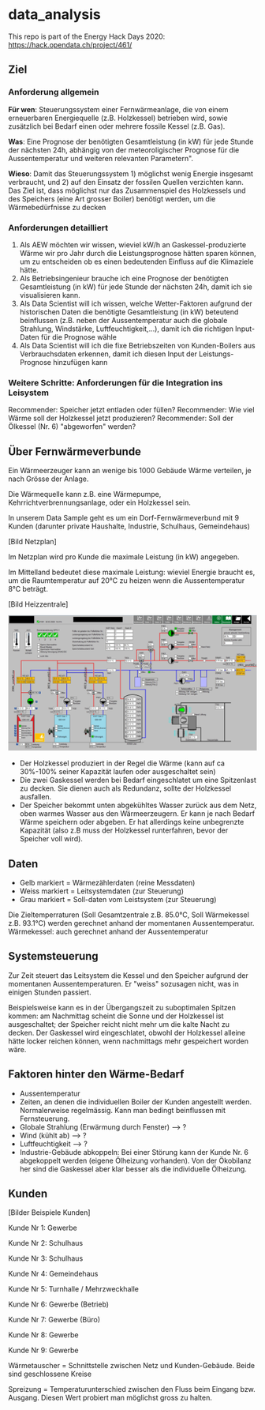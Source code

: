 # data_analysis

This repo is part of the Energy Hack Days 2020: https://hack.opendata.ch/project/461/

## Ziel

### Anforderung allgemein

**Für wen**: Steuerungssystem einer Fernwärmeanlage, die von einem erneuerbaren Energiequelle (z.B. Holzkessel) betrieben wird, sowie zusätzlich bei Bedarf einen oder mehrere fossile Kessel (z.B. Gas). 

**Was**: Eine Prognose der benötigten Gesamtleistung (in kW) für jede Stunde der nächsten 24h, abhängig von der meteoroligischer Prognose für die Aussentemperatur
und weiteren relevanten Parametern". 

**Wieso**: Damit das Steuerungssystem 1) möglichst wenig Energie insgesamt verbraucht, und 2) auf den Einsatz der fossilen Quellen verzichten kann. Das Ziel ist, dass möglichst nur das Zusammenspiel des Holzkessels und des Speichers (eine Art grosser Boiler) benötigt werden, um die Wärmebedürfnisse zu decken

### Anforderungen detailliert

1. Als AEW möchten wir wissen, wieviel kW/h an Gaskessel-produzierte Wärme wir pro Jahr durch die Leistungsprognose hätten sparen können, um zu entscheiden ob es einen bedeutenden Einfluss auf die Klimaziele hätte. 
2. Als Betriebsingenieur brauche ich eine Prognose der benötigten Gesamtleistung (in kW) für jede Stunde der nächsten 24h, damit ich sie visualisieren kann. 
3. Als Data Scientist will ich wissen, welche Wetter-Faktoren aufgrund der historischen Daten die benötigte Gesamtleistung (in kW) beteutend beinflussen (z.B. neben der Aussentemperatur auch die globale Strahlung, Windstärke, Luftfeuchtigkeit,...), damit ich die richtigen Input-Daten für die Prognose wähle
4. Als Data Scientist will ich die fixe Betriebszeiten von Kunden-Boilers aus Verbrauchsdaten erkennen, damit ich diesen Input der Leistungs-Prognose hinzufügen kann

### Weitere Schritte: Anforderungen für die Integration ins Leisystem
Recommender: Speicher jetzt entladen oder füllen?
Recommender: Wie viel Wärme soll der Holzkessel jetzt produzieren? 
Recommender: Soll der Ölkessel (Nr. 6) "abgeworfen" werden? 


## Über Fernwärmeverbunde

Ein Wärmeerzeuger kann an wenige bis 1000 Gebäude Wärme verteilen, je nach Grösse der Anlage. 

Die Wärmequelle kann z.B. eine Wärmepumpe, Kehrrichtverbrennungsanlage, oder ein Holzkessel sein. 

In unserem Data Sample geht es um ein Dorf-Fernwärmeverbund mit 9 Kunden (darunter private Haushalte, Industrie, Schulhaus, Gemeindehaus)

[Bild Netzplan]

Im Netzplan wird pro Kunde die maximale Leistung (in kW) angegeben.

Im Mittelland bedeutet diese maximale Leistung: wieviel Energie braucht es, um die Raumtemperatur auf 20°C zu heizen wenn die Aussentemperatur 8°C beträgt.

[Bild Heizzentrale]

![Heizzentrale](/doc/Heat-station.png?raw=true)

* Der Holzkessel produziert in der Regel die Wärme (kann auf ca 30%-100% seiner Kapazität laufen oder ausgeschaltet sein)
* Die zwei Gaskessel werden bei Bedarf eingeschlatet um eine Spitzenlast zu decken. Sie dienen auch als Redundanz, sollte der Holzkessel ausfallen. 
* Der Speicher bekommt unten abgekühltes Wasser zurück aus dem Netz, oben warmes Wasser aus den Wärmeerzeugern. Er kann je nach Bedarf Wärme speichern oder abgeben. Er hat allerdings keine unbegrenzte Kapazität (also z.B muss der Holzkessel runterfahren, bevor der Speicher voll wird). 

Daten
-----
* Gelb markiert = Wärmezählerdaten (reine Messdaten)
* Weiss markiert = Leitsystemdaten (zur Steuerung)
* Grau markiert = Soll-daten vom Leistsystem (zur Steuerung)

Die Zieltemperraturen (Soll Gesamtzentrale z.B. 85.0°C, Soll Wärmekessel z.B. 93.1°C) werden gerechnet anhand der momentanen Aussentemperatur. 
Wärmekessel: auch gerechnet anhand der Aussentemperatur

Systemsteuerung
------------------------

Zur Zeit steuert das Leitsystem die Kessel und den Speicher aufgrund der momentanen Aussentemperaturen. Er "weiss" sozusagen nicht, was in einigen Stunden passiert. 

Beispielsweise kann es in der Übergangszeit zu suboptimalen Spitzen kommen: am Nachmittag scheint die Sonne und der Holzkessel ist ausgeschaltet; der Speicher reicht nicht mehr um die kalte Nacht zu decken. Der Gaskessel wird eingeschlatet, obwohl der Holzkessel alleine hätte locker reichen können, wenn nachmittags mehr gespeichert worden wäre. 

Faktoren hinter den Wärme-Bedarf
-------
* Aussentemperatur
* Zeiten, an denen die individuellen Boiler der Kunden angestellt werden. Normalerweise regelmässig. Kann man bedingt beinflussen mit Fernsteuerung. 
* Globale Strahlung (Erwärmung durch Fenster) --> ?
* Wind (kühlt ab) --> ?
* Luftfeuchtigkeit --> ?
* Industrie-Gebäude abkoppeln: Bei einer Störung kann der Kunde Nr. 6 abgekoppelt werden (eigene Ölheizung vorhanden). Von der Ökobilanz her sind die Gaskessel aber klar besser als die individuelle Ölheizung.  

Kunden
----------

[Bilder Beispiele Kunden]

Kunde Nr 1: Gewerbe

Kunde Nr 2: Schulhaus

Kunde Nr 3: Schulhaus

Kunde Nr 4: Gemeindehaus

Kunde Nr 5: Turnhalle / Mehrzweckhalle

Kunde Nr 6: Gewerbe (Betrieb)

Kunde Nr 7: Gewerbe (Büro)

Kunde Nr 8: Gewerbe

Kunde Nr 9: Gewerbe

Wärmetauscher = Schnittstelle zwischen Netz und Kunden-Gebäude. Beide sind geschlossene Kreise

Spreizung = Temperaturunterschied zwischen den Fluss beim Eingang bzw. Ausgang. Diesen Wert probiert man möglichst gross zu halten. 
